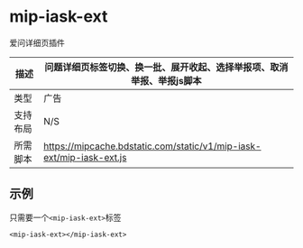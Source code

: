 # mip-iask-ext

爱问详细页插件

描述|问题详细页标签切换、换一批、展开收起、选择举报项、取消举报、举报js脚本
----|----
类型|广告
支持布局| N/S
所需脚本| https://mipcache.bdstatic.com/static/v1/mip-iask-ext/mip-iask-ext.js

## 示例

只需要一个`<mip-iask-ext>`标签

```
<mip-iask-ext></mip-iask-ext>
```

